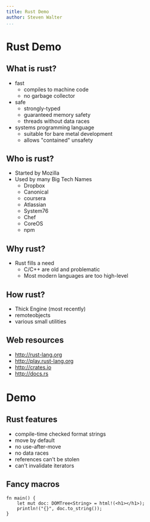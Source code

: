 ```yaml
---
title: Rust Demo
author: Steven Walter
...
```


# Rust Demo

## What is rust?
- fast
    - compiles to machine code
    - no garbage collector
- safe
    - strongly-typed
    - guaranteed memory safety
    - threads without data races
- systems programming language
    - suitable for bare metal development
    - allows "contained" unsafety

## Who is rust?
- Started by Mozilla
- Used by many Big Tech Names
    - Dropbox
    - Canonical
    - coursera
    - Atlassian
    - System76
    - Chef
    - CoreOS
    - npm

## Why rust?
- Rust fills a need
    - C/C++ are old and problematic
    - Most modern languages are too high-level

## How rust?
- Thick Engine (most recently)
- remoteobjects
- various small utilities

## Web resources
- http://rust-lang.org
- http://play.rust-lang.org
- http://crates.io
- http://docs.rs

# Demo

## Rust features
- compile-time checked format strings
- move by default
- no use-after-move
- no data races
- references can't be stolen
- can't invalidate iterators

## Fancy macros

~~~~ {.rust}
fn main() {
    let mut doc: DOMTree<String> = html!(<h1></h1>);
    println!("{}", doc.to_string());
}
~~~~~
